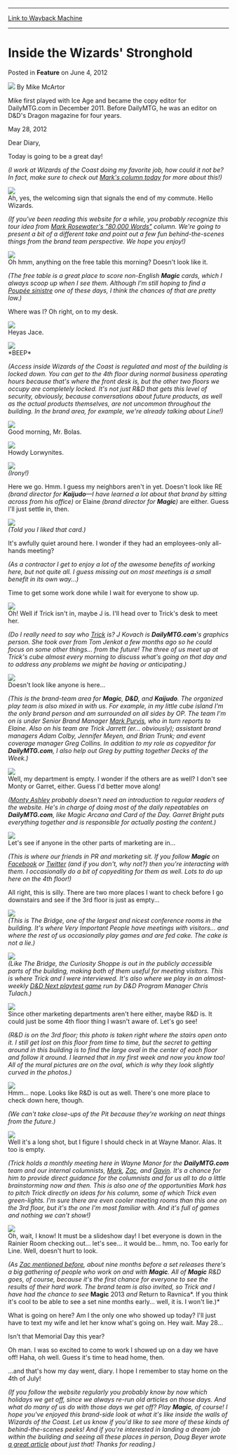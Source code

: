 
---
[Link to Wayback Machine](https://web.archive.org/web/20210418112527/https://magic.wizards.com/en/articles/archive/feature/inside-wizards-stronghold-2012-06-04)

[_metadata_:author]:- "Mike McArtor"
[_metadata_:description]:- "May 28, 2012Dear Diary,Today is going to be a great day!(I work at Wizards of the Coast doing my favorite job, how could it not be? In fact, make sure to check out Mark's column today for more about this!)Ah, yes, the welcoming sign that signals the end of my commute. Hello Wizards.(If you've been reading this website for a while, you probably recognize this tour idea from"
[_metadata_:generator]:- "Drupal 7 (http://drupal.org)"
[_metadata_:publish_date]:- "2012-06-04"
[_metadata_:title]:- "Inside the Wizards' Stronghold"
[_metadata_:wayback_capture_timestamp]:- "2021-04-18 11:25:27+00:00"
[_metadata_:wayback_raw_url]:- "https://web.archive.org/web/20210418112527id_/https://magic.wizards.com/en/articles/archive/feature/inside-wizards-stronghold-2012-06-04"
[_metadata_:wayback_url]:- "https://magic.wizards.com/en/articles/archive/feature/inside-wizards-stronghold-2012-06-04"
---


Inside the Wizards' Stronghold
==============================



 Posted in **Feature**
 on June 4, 2012 






![](https://media.magic.wizards.com/styles/auth_small/public/images/person/authorpic_mikemcartor.jpg)
By Mike McArtor




 Mike first played with Ice Age and became the copy editor for DailyMTG.com in December 2011. Before DailyMTG, he was an editor on D&D's Dragon magazine for four years. 






May 28, 2012

Dear Diary,

Today is going to be a great day!

*(I work at Wizards of the Coast doing my favorite job, how could it not be? In fact, make sure to check out [Mark's column today](/en/node/655346) for more about this!)*

![](https://media.magic.wizards.com/image_legacy_migration/images/magic/daily/features/feature198_lot.jpg)  
Ah, yes, the welcoming sign that signals the end of my commute. Hello Wizards.

*(If you've been reading this website for a while, you probably recognize this tour idea from [Mark Rosewater's "80,000 Words"](/en/articles/archive/making-magic/80000-words-2006-08-07) column. We're going to present a bit of a different take and point out a few fun behind-the-scenes things from the brand team perspective. We hope you enjoy!)*

![](https://media.magic.wizards.com/image_legacy_migration/images/magic/daily/features/feature198_dragon.jpg)  
Oh hmm, anything on the free table this morning? Doesn't look like it.

*(The free table is a great place to score non-English **Magic** cards, which I always scoop up when I see them. Although I'm still hoping to find a [Poupée sinistre](http://gatherer.wizards.com/Pages/Card/Details.aspx?multiverseid=272880) one of these days, I think the chances of that are pretty low.)*

Where was I? Oh right, on to my desk.

![](https://media.magic.wizards.com/image_legacy_migration/images/magic/daily/features/feature198_jace.jpg)  
Heyas Jace.

![](https://media.magic.wizards.com/image_legacy_migration/images/magic/daily/features/feature198_card.jpg)  
\*BEEP\*

*(Access inside Wizards of the Coast is regulated and most of the building is locked down. You can get to the 4th floor during normal business operating hours because that's where the front desk is, but the other two floors we occupy are completely locked. It's not just R&D that gets this level of security, obviously, because conversations about future products, as well as the actual products themselves, are not uncommon throughout the building. In the brand area, for example, we're already talking about Line!)*

![](https://media.magic.wizards.com/image_legacy_migration/images/magic/daily/features/feature198_bolas.jpg)  
Good morning, Mr. Bolas.

![](https://media.magic.wizards.com/image_legacy_migration/images/magic/daily/features/feature198_three.jpg)  
Howdy Lorwynites.

![](https://media.magic.wizards.com/image_legacy_migration/images/magic/daily/features/feature198_nophoto.jpg)  
*(Irony!)*

Here we go. Hmm. I guess my neighbors aren't in yet. Doesn't look like RE *(brand director for **Kaijudo**—I have learned a lot about that brand by sitting across from his office)* or Elaine *(brand director for **Magic**)* are either. Guess I'll just settle in, then.

![](https://media.magic.wizards.com/image_legacy_migration/images/magic/daily/features/feature198_mikecube.jpg)  
*(Told you I liked that card.)*

It's awfully quiet around here. I wonder if they had an employees-only all-hands meeting?

*(As a contractor I get to enjoy a lot of the awesome benefits of working here, but not quite all. I guess missing out on most meetings is a small benefit in its own way...)*

Time to get some work done while I wait for everyone to show up.

![](https://media.magic.wizards.com/image_legacy_migration/images/magic/daily/features/feature198_screencap.jpg)  
Oh! Well if Trick isn't in, maybe J is. I'll head over to Trick's desk to meet her.

*(Do I really need to say who [Trick](http://www.wizards.com/Magic/Magazine/Archive.aspx?author=Trick%20Jarrett) is? J Kovach is **DailyMTG.com**'s graphics person. She took over from Tom Jenkot a few months ago so he could focus on some other things... from the future! The three of us meet up at Trick's cube almost every morning to discuss what's going on that day and to address any problems we might be having or anticipating.)*

![](https://media.magic.wizards.com/image_legacy_migration/images/magic/daily/features/feature198_top.jpg)  
Doesn't look like anyone is here...

*(This is the brand-team area for **Magic**, **D&D**, and **Kaijudo**. The organized play team is also mixed in with us. For example, in my little cube island I'm the only brand person and am surrounded on all sides by OP. The team I'm on is under Senior Brand Manager [Mark Purvis](http://www.wizards.com/Magic/Magazine/Archive.aspx?author=Mark%20Purvis), who in turn reports to Elaine. Also on his team are Trick Jarrett (er... obviously); assistant brand managers Adam Colby, Jennifer Meyen, and Brian Trunk; and event coverage manager Greg Collins. In addition to my role as copyeditor for **DailyMTG.com**, I also help out Greg by putting together Decks of the Week.)*

![](https://media.magic.wizards.com/image_legacy_migration/images/magic/daily/features/feature198_jester.jpg)  
Well, my department is empty. I wonder if the others are as well? I don't see Monty or Garret, either. Guess I'd better move along!

*([Monty Ashley](http://www.wizards.com/Magic/Magazine/Archive.aspx?author=Monty%20Ashley) probably doesn't need an introduction to regular readers of the website. He's in charge of doing most of the daily repeatables on **DailyMTG.com**, like Magic Arcana and Card of the Day. Garret Bright puts everything together and is responsible for actually posting the content.)*

![](https://media.magic.wizards.com/image_legacy_migration/images/magic/daily/features/feature198_kaijudo.jpg)  
Let's see if anyone in the other parts of marketing are in...

*(This is where our friends in PR and marketing sit. If you follow **Magic** on [Facebook](/en/articles/archive/magicthegatheringcom-author-archive-magicthegatheringcom-staff-2003-02-06) or [Twitter](https://twitter.com/#!/wizards_magic) (and if you don't, why not?) then you're interacting with them. I occasionally do a bit of copyediting for them as well. Lots to do up here on the 4th floor!)*

All right, this is silly. There are two more places I want to check before I go downstairs and see if the 3rd floor is just as empty...

![](https://media.magic.wizards.com/image_legacy_migration/images/magic/daily/features/feature198_bridge.jpg)  
*(This is The Bridge, one of the largest and nicest conference rooms in the building. It's where Very Important People have meetings with visitors... and where the rest of us occasionally play games and are fed cake. The cake is not a lie.)*

![](https://media.magic.wizards.com/image_legacy_migration/images/magic/daily/features/feature198_curiosity.jpg)  
*(Like The Bridge, the Curiosity Shoppe is out in the publicly accessible parts of the building, making both of them useful for meeting visitors. This is where Trick and I were interviewed. It's also where we play in an almost-weekly [D&D Next playtest game](http://www.wizards.com/dnd/DnDNext.aspx) run by D&D Program Manager Chris Tulach.)*

![](https://media.magic.wizards.com/image_legacy_migration/images/magic/daily/features/feature198_chairs.jpg)  
Since other marketing departments aren't here either, maybe R&D is. It could just be some 4th floor thing I wasn't aware of. Let's go see!

*(R&D is on the 3rd floor; this photo is taken right where the stairs open onto it. I still get lost on this floor from time to time, but the secret to getting around in this building is to find the large oval in the center of each floor and follow it around. I learned that in my first week and now you know too! All of the mural pictures are on the oval, which is why they look slightly curved in the photos.)*

![](https://media.magic.wizards.com/image_legacy_migration/mtg/images/daily/features/feature198_pit.jpg)  
Hmm... nope. Looks like R&D is out as well. There's one more place to check down here, though.

*(We can't take close-ups of the Pit because they're working on neat things from the future.)*

![](https://media.magic.wizards.com/image_legacy_migration/images/magic/daily/features/feature198_wayne.jpg)  
Well it's a long shot, but I figure I should check in at Wayne Manor. Alas. It too is empty.

*(Trick holds a monthly meeting here in Wayne Manor for the **DailyMTG.com** team and our internal columnists, [Mark](http://www.wizards.com/magic/magazine/archive.aspx?author=mark%20rosewater), [Zac](http://www.wizards.com/Magic/Magazine/Archive.aspx?author=Zac%20Hill), and [Gavin](http://www.wizards.com/Magic/Magazine/Archive.aspx?author=Gavin%20Verhey). It's a chance for him to provide direct guidance for the columnists and for us all to do a little brainstorming now and then. This is also one of the opportunities Mark has to pitch Trick directly on ideas for his column, some of which Trick even green-lights. I'm sure there are even cooler meeting rooms than this one on the 3rd floor, but it's the one I'm most familiar with. And it's full of games and nothing we can't show!)*

![](https://media.magic.wizards.com/image_legacy_migration/images/magic/daily/features/feature198_rainier.jpg)  
Oh, wait, I know! It must be a slideshow day! I bet everyone is down in the Rainier Room checking out... let's see... it would be... hmm, no. Too early for Line. Well, doesn't hurt to look.

*(As [Zac mentioned before](/en/node/645001), about nine months before a set releases there's a big gathering of people who work on and with **Magic**. All of **Magic** R&D goes, of course, because it's the first chance for everyone to see the results of their hard work. The brand team is also invited, so Trick and I have had the chance to see* **Magic** 2013 *and* Return to Ravnica*. If you think it's cool to be able to see a set nine months early... well, it is. I won't lie.)*

What is going on here? Am I the only one who showed up today? I'll just have to text my wife and let her know what's going on. Hey wait. May 28...

Isn't that Memorial Day this year?

Oh man. I was so excited to come to work I showed up on a day we have off! Haha, oh well. Guess it's time to head home, then.

...and that's how my day went, diary. I hope I remember to stay home on the 4th of July!

*(If you follow the website regularly you probably know by now which holidays we get off, since we always re-run old articles on those days. And what do many of us do with those days we get off? Play **Magic**, of course! I hope you've enjoyed this brand-side look at what it's like inside the walls of Wizards of the Coast. Let us know if you'd like to see more of these kinds of behind-the-scenes peeks! And if you're interested in landing a dream job within the building and seeing all these places in person, Doug Beyer wrote [a great article](http://www.wizards.com/Magic/Magazine/Article.aspx?x=mtg/daily/stf/186) about just that! Thanks for reading.)* 







